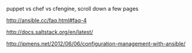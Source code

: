puppet vs chef vs cfengine, scroll down a few pages

http://ansible.cc/faq.html#faq-4

http://docs.saltstack.org/en/latest/

http://jpmens.net/2012/06/06/configuration-management-with-ansible/
